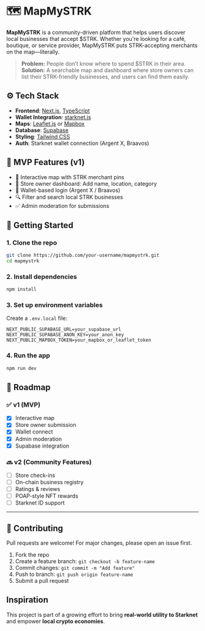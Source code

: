 
# 🗺️ MapMySTRK

**MapMySTRK** is a community-driven platform that helps users discover local businesses that accept $STRK. Whether you're looking for a café, boutique, or service provider, MapMySTRK puts STRK-accepting merchants on the map—literally.

> **Problem:** People don’t know where to spend $STRK in their area.  
> **Solution:** A searchable map and dashboard where store owners can list their STRK-friendly businesses, and users can find them easily.

## ⚙️ Tech Stack

- **Frontend**: [Next.js](https://nextjs.org/), [TypeScript](https://www.typescriptlang.org/)
- **Wallet Integration**: [starknet.js](https://www.starknetjs.com/)
- **Maps**: [Leaflet.js](https://leafletjs.com/) or [Mapbox](https://www.mapbox.com/)
- **Database**: [Supabase](https://supabase.com/)
- **Styling**: [Tailwind CSS](https://tailwindcss.com/)
- **Auth**: Starknet wallet connection (Argent X, Braavos)

## 🧪 MVP Features (v1)

- 📍 Interactive map with STRK merchant pins
- 🏪 Store owner dashboard: Add name, location, category
- 🔐 Wallet-based login (Argent X / Braavos)
- 🔍 Filter and search local STRK businesses
- ✅ Admin moderation for submissions

## 🚀 Getting Started

### 1. Clone the repo

```bash
git clone https://github.com/your-username/mapmystrk.git
cd mapmystrk
````

### 2. Install dependencies

```bash
npm install
```

### 3. Set up environment variables

Create a `.env.local` file:

```env
NEXT_PUBLIC_SUPABASE_URL=your_supabase_url
NEXT_PUBLIC_SUPABASE_ANON_KEY=your_anon_key
NEXT_PUBLIC_MAPBOX_TOKEN=your_mapbox_or_leaflet_token
```

### 4. Run the app

```bash
npm run dev
```

## 📌 Roadmap

### ✅ v1 (MVP)

* [x] Interactive map
* [x] Store owner submission
* [x] Wallet connect
* [x] Admin moderation
* [x] Supabase integration

### 🔜 v2 (Community Features)

* [ ] Store check-ins
* [ ] On-chain business registry
* [ ] Ratings & reviews
* [ ] POAP-style NFT rewards
* [ ] Starknet ID support

---

## 🤝 Contributing

Pull requests are welcome! For major changes, please open an issue first.

1. Fork the repo
2. Create a feature branch: `git checkout -b feature-name`
3. Commit changes: `git commit -m "Add feature"`
4. Push to branch: `git push origin feature-name`
5. Submit a pull request

## Inspiration

This project is part of a growing effort to bring **real-world utility to Starknet** and empower **local crypto economies**.



